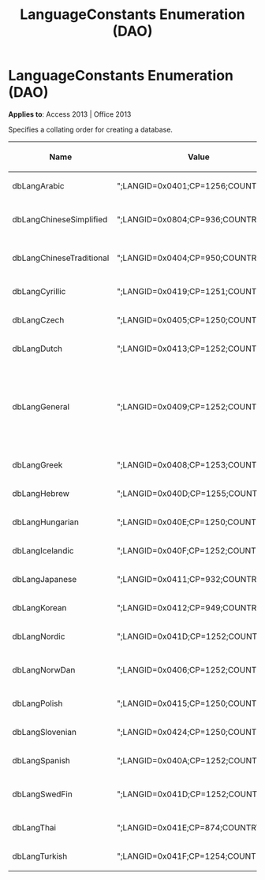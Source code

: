 ﻿---
title: LanguageConstants Enumeration (DAO)
TOCTitle: LanguageConstants Enumeration
ms:assetid: a39c2628-0b87-2e7e-93fc-a56c5f4956bf
ms:mtpsurl: https://msdn.microsoft.com/library/Ff821047(v=office.15)
ms:contentKeyID: 48546794
ms.date: 09/18/2015
mtps_version: v=office.15
---

# LanguageConstants Enumeration (DAO)


**Applies to**: Access 2013 | Office 2013

Specifies a collating order for creating a database.

<table>
<colgroup>
<col style="width: 33%" />
<col style="width: 33%" />
<col style="width: 33%" />
</colgroup>
<thead>
<tr class="header">
<th><p>Name</p></th>
<th><p>Value</p></th>
<th><p>Description</p></th>
</tr>
</thead>
<tbody>
<tr class="odd">
<td><p>dbLangArabic</p></td>
<td><p>&quot;;LANGID=0x0401;CP=1256;COUNTRY=0&quot;</p></td>
<td><p>Arabic</p></td>
</tr>
<tr class="even">
<td><p>dbLangChineseSimplified</p></td>
<td><p>&quot;;LANGID=0x0804;CP=936;COUNTRY=0&quot;</p></td>
<td><p>Simplified Chinese</p></td>
</tr>
<tr class="odd">
<td><p>dbLangChineseTraditional</p></td>
<td><p>&quot;;LANGID=0x0404;CP=950;COUNTRY=0&quot;</p></td>
<td><p>Traditional Chinese</p></td>
</tr>
<tr class="even">
<td><p>dbLangCyrillic</p></td>
<td><p>&quot;;LANGID=0x0419;CP=1251;COUNTRY=0&quot;</p></td>
<td><p>Russian</p></td>
</tr>
<tr class="odd">
<td><p>dbLangCzech</p></td>
<td><p>&quot;;LANGID=0x0405;CP=1250;COUNTRY=0&quot;</p></td>
<td><p>Czech</p></td>
</tr>
<tr class="even">
<td><p>dbLangDutch</p></td>
<td><p>&quot;;LANGID=0x0413;CP=1252;COUNTRY=0&quot;</p></td>
<td><p>Dutch</p></td>
</tr>
<tr class="odd">
<td><p>dbLangGeneral</p></td>
<td><p>&quot;;LANGID=0x0409;CP=1252;COUNTRY=0&quot;</p></td>
<td><p>English, German, French, Portuguese, Italian, and Modern Spanish</p></td>
</tr>
<tr class="even">
<td><p>dbLangGreek</p></td>
<td><p>&quot;;LANGID=0x0408;CP=1253;COUNTRY=0&quot;</p></td>
<td><p>Greek</p></td>
</tr>
<tr class="odd">
<td><p>dbLangHebrew</p></td>
<td><p>&quot;;LANGID=0x040D;CP=1255;COUNTRY=0&quot;</p></td>
<td><p>Hebrew</p></td>
</tr>
<tr class="even">
<td><p>dbLangHungarian</p></td>
<td><p>&quot;;LANGID=0x040E;CP=1250;COUNTRY=0&quot;</p></td>
<td><p>Hungarian</p></td>
</tr>
<tr class="odd">
<td><p>dbLangIcelandic</p></td>
<td><p>&quot;;LANGID=0x040F;CP=1252;COUNTRY=0&quot;</p></td>
<td><p>Icelandic</p></td>
</tr>
<tr class="even">
<td><p>dbLangJapanese</p></td>
<td><p>&quot;;LANGID=0x0411;CP=932;COUNTRY=0&quot;</p></td>
<td><p>Japanese</p></td>
</tr>
<tr class="odd">
<td><p>dbLangKorean</p></td>
<td><p>&quot;;LANGID=0x0412;CP=949;COUNTRY=0&quot;</p></td>
<td><p>Korean</p></td>
</tr>
<tr class="even">
<td><p>dbLangNordic</p></td>
<td><p>&quot;;LANGID=0x041D;CP=1252;COUNTRY=0&quot;</p></td>
<td><p>Nordic</p></td>
</tr>
<tr class="odd">
<td><p>dbLangNorwDan</p></td>
<td><p>&quot;;LANGID=0x0406;CP=1252;COUNTRY=0&quot;</p></td>
<td><p>Norwegian and Danish</p></td>
</tr>
<tr class="even">
<td><p>dbLangPolish</p></td>
<td><p>&quot;;LANGID=0x0415;CP=1250;COUNTRY=0&quot;</p></td>
<td><p>Polish</p></td>
</tr>
<tr class="odd">
<td><p>dbLangSlovenian</p></td>
<td><p>&quot;;LANGID=0x0424;CP=1250;COUNTRY=0&quot;</p></td>
<td><p>Slovenian</p></td>
</tr>
<tr class="even">
<td><p>dbLangSpanish</p></td>
<td><p>&quot;;LANGID=0x040A;CP=1252;COUNTRY=0&quot;</p></td>
<td><p>Spanish</p></td>
</tr>
<tr class="odd">
<td><p>dbLangSwedFin</p></td>
<td><p>&quot;;LANGID=0x041D;CP=1252;COUNTRY=0&quot;</p></td>
<td><p>Swedish and Finnish</p></td>
</tr>
<tr class="even">
<td><p>dbLangThai</p></td>
<td><p>&quot;;LANGID=0x041E;CP=874;COUNTRY=0&quot;</p></td>
<td><p>Thai</p></td>
</tr>
<tr class="odd">
<td><p>dbLangTurkish</p></td>
<td><p>&quot;;LANGID=0x041F;CP=1254;COUNTRY=0&quot;</p></td>
<td><p>Turkish</p></td>
</tr>
</tbody>
</table>

